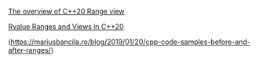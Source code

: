 [The overview of C++20 Range view](https://ezoeryou.github.io/blog/article/2019-01-10-range-view.html) 

[Rvalue Ranges and Views in C++20](https://tristanbrindle.com/posts/rvalue-ranges-and-views)

(https://mariusbancila.ro/blog/2019/01/20/cpp-code-samples-before-and-after-ranges/)

[](https://www.cppstories.com/2022/ranges-composition/)

[](https://brevzin.github.io/c++/2023/03/14/prefer-views-meow/)

[](http://becpp.org/blog/wp-content/uploads/2019/10/Arno-Schoedl-From-Iterators-To-Ranges.pdf)

[](https://www.think-cell.com/en/career/talks/better-ranges#111)
